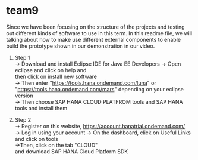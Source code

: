 # team9

Since we have been focusing on the structure of the projects and testing out different kinds of software to use in this term. In this readme file, we will talking about how to make use different external components to enable build the prototype shown in our demonstration in our video. 

1. Step 1   
   -> Download and install Eclipse IDE for Java EE Developers
   -> Open eclipse and click on help and <br/>
      then click on install new software <br/>
   -> Then enter "https://tools.hana.ondemand.com/luna" or <br/>
      "https://tools.hana.ondemand.com/mars" depending on your eclipse <br/>
       version  
   -> Then choose SAP HANA CLOUD PLATFROM tools and SAP HANA tools and install them
 
2. Step 2  
   -> Register on this website, https://account.hanatrial.ondemand.com/  
   -> Log in using your account 
   -> On the dashboard, click on Useful Links and click on tools  
   ->Then, click on the tab "CLOUD"  <br>
     and download SAP HANA Cloud Platform SDK



